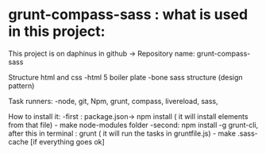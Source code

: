 # grunt-compass-sass : what is used in this project:
This project is on daphinus in github -> 
Repository name: grunt-compass-sass

Structure html and css
-html 5 boiler plate
-bone sass structure (design pattern)

Task runners: 
-node, git, Npm, grunt, compass, livereload, sass,

How to install it:
-first : package.json-> npm install ( it will install elements from that file) - make node-modules folder
-second: npm install -g grunt-cli, after this in terminal : grunt ( it will run the tasks in gruntfile.js) - make .sass-cache [if everything goes ok]

